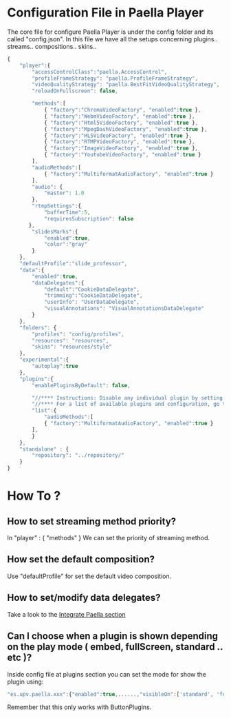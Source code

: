 # Configuration File in Paella Player

The core file for configure Paella Player is under the config folder and its called "config.json". 
In this file we have all the setups concerning plugins.. streams.. compositions.. skins.. 


```javascript
{
	"player":{
		"accessControlClass":"paella.AccessControl",
		"profileFrameStrategy": "paella.ProfileFrameStrategy",
		"videoQualityStrategy": "paella.BestFitVideoQualityStrategy",
		"reloadOnFullscreen": false,

		"methods":[
			{ "factory":"ChromaVideoFactory", "enabled":true },
			{ "factory":"WebmVideoFactory", "enabled":true },
			{ "factory":"Html5VideoFactory", "enabled":true },
			{ "factory":"MpegDashVideoFactory", "enabled":true },
			{ "factory":"HLSVideoFactory", "enabled":true },
			{ "factory":"RTMPVideoFactory", "enabled":true },
			{ "factory":"ImageVideoFactory", "enabled":true },
			{ "factory":"YoutubeVideoFactory", "enabled":true }
		],
		"audioMethods":[
			{ "factory":"MultiformatAudioFactory", "enabled":true }
		],
	   	"audio": {
	   		"master": 1.0
	    },
	    "rtmpSettings":{
	    	"bufferTime":5,
	    	"requiresSubscription": false
       },
		"slidesMarks":{
			"enabled":true,
			"color":"gray"
		}
	},
	"defaultProfile":"slide_professor",
	"data":{
		"enabled":true,
		"dataDelegates":{
			"default":"CookieDataDelegate",
			"trimming":"CookieDataDelegate",
			"userInfo": "UserDataDelegate",
			"visualAnnotations": "VisualAnnotationsDataDelegate"
		}
	},
	"folders": {
		"profiles": "config/profiles",
		"resources": "resources",
		"skins": "resources/style"
	},
	"experimental":{
		"autoplay":true
	},
	"plugins":{
		"enablePluginsByDefault": false,		

		"//**** Instructions: Disable any individual plugin by setting its enable property to false": {"enabled": false},
		"//**** For a list of available plugins and configuration, go to": "https://github.com/polimediaupv/paella/blob/master/doc/plugins.md",
		"list":{
			"audioMethods":[
			{ "factory":"MultiformatAudioFactory", "enabled":true }
		],
        }
	},
    "standalone" : {
        "repository": "../repository/"
    }
}


```

# How To ?

## How to set streaming method priority?

In "player" : { "methods" } We can set the priority of streaming method.


## How set the default composition?

Use "defaultProfile" for set the default video composition.


## How to set/modify data delegates?

Take a look to the [Integrate Paella section](integrate.md)


## Can I choose when a plugin is shown depending on the play mode ( embed, fullScreen, standard .. etc )?

Inside config file at plugins section you can set the mode for show the plugin using:
```javascript
"es.upv.paella.xxx":{"enabled":true,......,"visibleOn":['standard', 'fullscreen', 'embed']},
```
Remember that this only works with ButtonPlugins.
	

